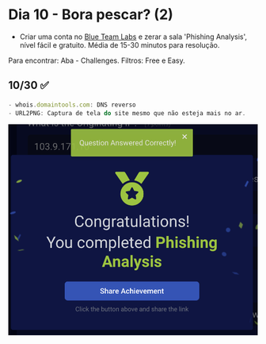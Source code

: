 # Dia 10 - Bora pescar? (2)

- Criar uma conta no [Blue Team Labs](https://blueteamlabs.online) e zerar a sala 'Phishing Analysis', nível fácil e gratuito. Média de 15-30 minutos para resolução. 

Para encontrar: Aba - Challenges. Filtros: Free e Easy.

## 10/30 :white_check_mark:

```js
- whois.domaintools.com: DNS reverso
- URL2PNG: Captura de tela do site mesmo que não esteja mais no ar.
```

![dia 10](./pics/dia10.png)